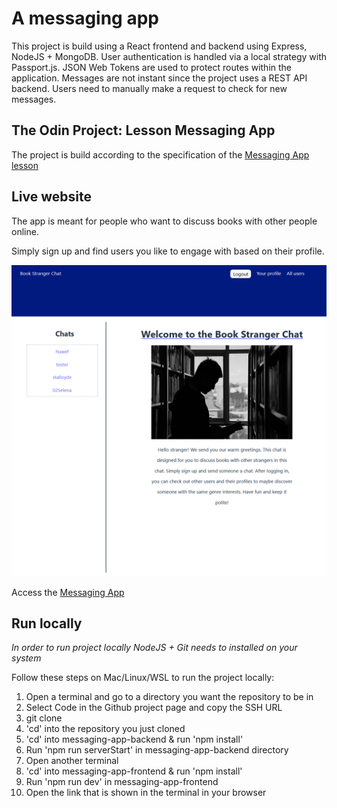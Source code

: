 # A messaging app

This project is build using a React frontend and backend using Express, NodeJS + MongoDB. User authentication is handled via a local strategy with Passport.js. JSON Web Tokens are used to protect routes within the application. Messages are not instant since the project uses a REST API backend. Users need to manually make a request to check for new messages.

## The Odin Project: Lesson Messaging App

The project is build according to the specification of the [Messaging App lesson](https://www.theodinproject.com/lessons/nodejs-messaging-app)

## Live website

The app is meant for people who want to discuss books with other people online.

Simply sign up and find users you like to engage with based on their profile.

![Messaging app](./messaging-app-frontend/public/Messaging-app-display.png "Display of homepage for a logged in user")

Access the [Messaging App](https://messaging-app-odin-frontend.netlify.app/)

## Run locally

*In order to run project locally NodeJS + Git needs to installed on your system*

Follow these steps on Mac/Linux/WSL to run the project locally:

1. Open a terminal and go to a directory you want the repository to be in
2. Select Code in the Github project page and copy the SSH URL
3. git clone <your SSH URL>
4. 'cd' into the repository you just cloned
5. 'cd' into messaging-app-backend & run 'npm install'
6. Run 'npm run serverStart' in messaging-app-backend directory
7. Open another terminal
8. 'cd' into messaging-app-frontend & run 'npm install'
9. Run 'npm run dev' in messaging-app-frontend
10. Open the link that is shown in the terminal in your browser

